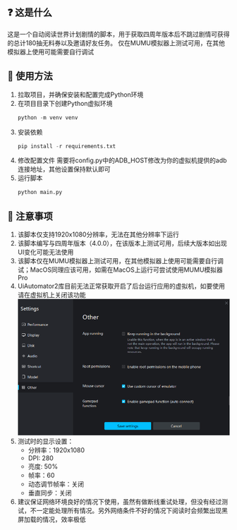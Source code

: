 ## ❓ 这是什么

这是一个自动阅读世界计划剧情的脚本，用于获取四周年版本后不跳过剧情可获得的总计180抽无料券以及邀请好友任务。
仅在MUMU模拟器上测试可用，在其他模拟器上使用可能需要自行调试

## 📖 使用方法

1. 拉取项目，并确保安装和配置完成Python环境
2. 在项目目录下创建Python虚拟环境
   ```python
   python -m venv venv
   ```
3. 安装依赖
   ```python
   pip install -r requirements.txt
   ```
4. 修改配置文件
   需要将config.py中的ADB_HOST修改为你的虚拟机提供的adb连接地址，其他设置保持默认即可
5. 运行脚本
   ```python
   python main.py
   ```


## 📝 注意事项

1. 该脚本仅支持1920x1080分辨率，无法在其他分辨率下运行
2. 该脚本编写与四周年版本（4.0.0），在该版本上测试可用，后续大版本如出现UI变化可能无法使用
3. 该脚本仅在MUMU模拟器上测试可用，在其他模拟器上使用可能需要自行调试；MacOS同理应该可用，如需在MacOS上运行可尝试使用MUMU模拟器Pro
4. UiAutomator2库目前无法正常获取开启了后台运行应用的虚拟机，如要使用请在虚拟机上关闭该功能
   ![alt text](./docs/images/settings-other.png)
5. 测试时的显示设置：
   - 分辨率：1920x1080
   - DPI: 280
   - 亮度: 50%
   - 帧率：60
   - 动态调节帧率：关闭
   - 垂直同步：关闭
6. 建议保证网络环境良好的情况下使用，虽然有做断线重试处理，但没有经过测试，不一定能处理所有情况。另外网络条件不好的情况下阅读时会频繁出现黑屏加载的情况，效率极低

